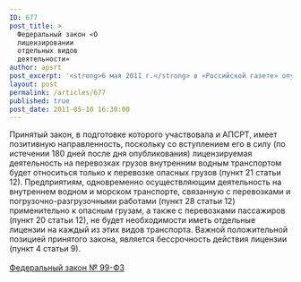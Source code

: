 ```yaml
---
ID: 677
post_title: >
  Федеральный закон «О
  лицензировании
  отдельных видов
  деятельности»
author: apsrt
post_excerpt: '<strong>6 мая 2011 г.</strong> в «Российской газете» опубликован Федеральный закон от 4 мая 2011 года № 99-ФЗ «О лицензировании отдельных видов деятельности».<br />'
layout: post
permalink: /articles/677
published: true
post_date: 2011-05-10 16:30:00
---
```

Принятый закон, в подготовке которого участвовала и АПСРТ, имеет позитивную направленность, поскольку со вступлением его в силу (по истечении 180 дней после дня опубликования) лицензируемая  деятельность на перевозках грузов внутренним водным транспортом будет относиться только к перевозке опасных грузов (пункт 21 статьи 12). Предприятиям, одновременно осуществляющим деятельность на внутреннем водном и морском транспорте, связанную с перевозками и погрузочно-разгрузочными  работами (пункт 28 статьи 12) применительно к опасным грузам, а также с перевозками пассажиров (пункт 20 статьи 12), не будет необходимости  иметь отдельные лицензии на каждый из этих видов транспорта. Важной положительной позицией принятого закона, является бессрочность действия лицензии (пункт 4 статьи 9).<br />
<br />
<a href="http://www.apsrt.ru/docs/99-fz.doc">Федеральный закон № 99-ФЗ</a>